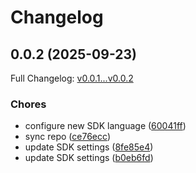 # Changelog

## 0.0.2 (2025-09-23)

Full Changelog: [v0.0.1...v0.0.2](https://github.com/legalesign/legalesign-rest-php/compare/v0.0.1...v0.0.2)

### Chores

* configure new SDK language ([60041ff](https://github.com/legalesign/legalesign-rest-php/commit/60041ffeb08c160a8b98535ee73f81e432402b69))
* sync repo ([ce76ecc](https://github.com/legalesign/legalesign-rest-php/commit/ce76ecc85e63c0bc41f7f1c529f0155e30784bb8))
* update SDK settings ([8fe85e4](https://github.com/legalesign/legalesign-rest-php/commit/8fe85e4f7b78a700d9386920e84cfdebde25c316))
* update SDK settings ([b0eb6fd](https://github.com/legalesign/legalesign-rest-php/commit/b0eb6fda32138591e5404a00c02f46d324a8548a))
